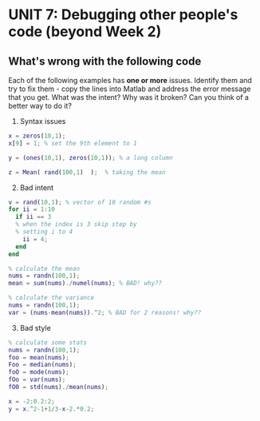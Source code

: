 # UNIT 7: Debugging other people's code (beyond Week 2)

## What's wrong with the following code

Each of the following examples has **one or more** issues. Identify them and try to fix them - copy the lines into Matlab and address the error message that you get. What was the intent? Why was it broken? Can you think of a better way to do it?

1. Syntax issues
```matlab
x = zeros(10,1);
x[9] = 1; % set the 9th element to 1
```
```matlab
y = (ones(10,1), zeros(10,1)); % a long column
```
```matlab
z = Mean( rand(100,1)  );  % taking the mean
```
2. Bad intent
```matlab
v = rand(10,1); % vector of 10 random #s
for ii = 1:10
  if ii == 3
  % when the index is 3 skip step by
  % setting i to 4
    ii = 4;
  end
end
```
```matlab
% calculate the mean
nums = randn(100,1);
mean = sum(nums)./numel(nums); % BAD! why??
```
```matlab
% calculate the variance
nums = randn(100,1);
var = (nums-mean(nums)).^2; % BAD for 2 reasons! why??
```

3. Bad style
```matlab
% calculate some stats
nums = randn(100,1);
foo = mean(nums);
Foo = median(nums);
foO = mode(nums);
fOo = var(nums);
fO0 = std(nums)./mean(nums);
```
```matlab
x = -2:0.2:2;
y = x.^2-1+1/3-x-2.*0.2;
```

